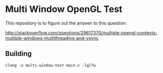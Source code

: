 # Multi Window OpenGL Test

This repository is to figure out the answer to this question:

http://stackoverflow.com/questions/29617370/multiple-opengl-contexts-multiple-windows-multithreading-and-vsync

## Building

```
clang -o multi-window-test main.c -lglfw
```
